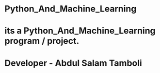 # Python_And_Machine_Learning
# its a Python_And_Machine_Learning program / project.

# Developer - Abdul Salam Tamboli
